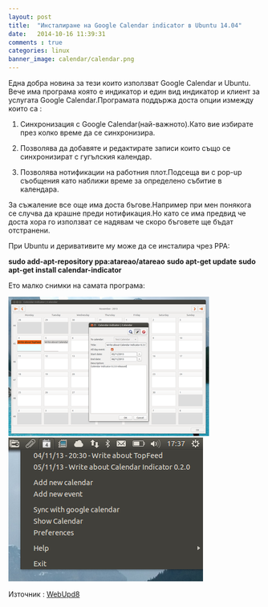 ```yaml
---
layout: post
title:  "Инсталиране на Google Calendar indicator в Ubuntu 14.04"
date:   2014-10-16 11:39:31
comments : true
categories: linux
banner_image: calendar/calendar.png
---
```


Една добра новина за тези които използват Google Calendar и Ubuntu.
Вече има програма която е индикатор и един вид индикатор и клиент за услугата Google Calendar.Програмата поддържа доста опции измежду които са :

1. Синхронизация с Google Calendar(най-важното).Като вие избирате през колко време да се синхронизира.

2. Позволява да добавяте и редактирате записи които също се синхронизират с гугълския календар.

3. Позволява нотификации на работния плот.Подсеща ви с pop-up съобщения като наближи време за определено събитие в календара.


За съжаление все още има доста бъгове.Например при мен понякога се случва да крашне преди нотификация.Но като се има предвид че доста хора го използват се надявам че скоро бъговете ще бъдат отстранени.

При Ubuntu и деривативите му може да се инсталира чрез PPA:


**sudo add-apt-repository ppa:atareao/atareao**
**sudo apt-get update**
**sudo apt-get install calendar-indicator**


Ето малко снимки на самата програма:

![cl1](https://github.com/etem/etem.github.io/raw/master/assets/images/calendar/1.png)
![cl2](https://github.com/etem/etem.github.io/raw/master/assets/images/calendar/2.png)


Източник :
[WebUpd8](http://www.webupd8.org/2013/11/google-calendar-indicator-020-released.html)